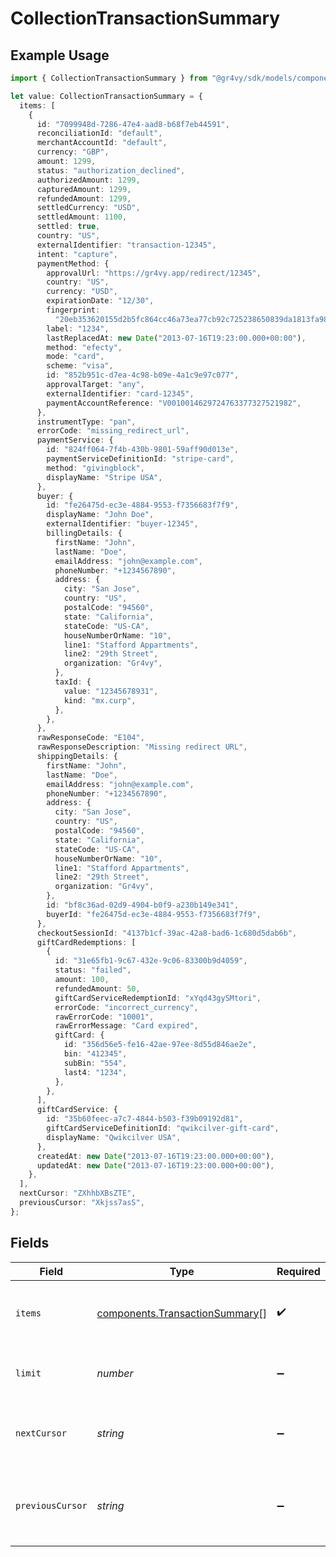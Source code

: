 # CollectionTransactionSummary

## Example Usage

```typescript
import { CollectionTransactionSummary } from "@gr4vy/sdk/models/components";

let value: CollectionTransactionSummary = {
  items: [
    {
      id: "7099948d-7286-47e4-aad8-b68f7eb44591",
      reconciliationId: "default",
      merchantAccountId: "default",
      currency: "GBP",
      amount: 1299,
      status: "authorization_declined",
      authorizedAmount: 1299,
      capturedAmount: 1299,
      refundedAmount: 1299,
      settledCurrency: "USD",
      settledAmount: 1100,
      settled: true,
      country: "US",
      externalIdentifier: "transaction-12345",
      intent: "capture",
      paymentMethod: {
        approvalUrl: "https://gr4vy.app/redirect/12345",
        country: "US",
        currency: "USD",
        expirationDate: "12/30",
        fingerprint:
          "20eb353620155d2b5fc864cc46a73ea77cb92c725238650839da1813fa987a17",
        label: "1234",
        lastReplacedAt: new Date("2013-07-16T19:23:00.000+00:00"),
        method: "efecty",
        mode: "card",
        scheme: "visa",
        id: "852b951c-d7ea-4c98-b09e-4a1c9e97c077",
        approvalTarget: "any",
        externalIdentifier: "card-12345",
        paymentAccountReference: "V0010014629724763377327521982",
      },
      instrumentType: "pan",
      errorCode: "missing_redirect_url",
      paymentService: {
        id: "824ff064-7f4b-430b-9801-59aff90d013e",
        paymentServiceDefinitionId: "stripe-card",
        method: "givingblock",
        displayName: "Stripe USA",
      },
      buyer: {
        id: "fe26475d-ec3e-4884-9553-f7356683f7f9",
        displayName: "John Doe",
        externalIdentifier: "buyer-12345",
        billingDetails: {
          firstName: "John",
          lastName: "Doe",
          emailAddress: "john@example.com",
          phoneNumber: "+1234567890",
          address: {
            city: "San Jose",
            country: "US",
            postalCode: "94560",
            state: "California",
            stateCode: "US-CA",
            houseNumberOrName: "10",
            line1: "Stafford Appartments",
            line2: "29th Street",
            organization: "Gr4vy",
          },
          taxId: {
            value: "12345678931",
            kind: "mx.curp",
          },
        },
      },
      rawResponseCode: "E104",
      rawResponseDescription: "Missing redirect URL",
      shippingDetails: {
        firstName: "John",
        lastName: "Doe",
        emailAddress: "john@example.com",
        phoneNumber: "+1234567890",
        address: {
          city: "San Jose",
          country: "US",
          postalCode: "94560",
          state: "California",
          stateCode: "US-CA",
          houseNumberOrName: "10",
          line1: "Stafford Appartments",
          line2: "29th Street",
          organization: "Gr4vy",
        },
        id: "bf8c36ad-02d9-4904-b0f9-a230b149e341",
        buyerId: "fe26475d-ec3e-4884-9553-f7356683f7f9",
      },
      checkoutSessionId: "4137b1cf-39ac-42a8-bad6-1c680d5dab6b",
      giftCardRedemptions: [
        {
          id: "31e65fb1-9c67-432e-9c06-83300b9d4059",
          status: "failed",
          amount: 100,
          refundedAmount: 50,
          giftCardServiceRedemptionId: "xYqd43gySMtori",
          errorCode: "incorrect_currency",
          rawErrorCode: "10001",
          rawErrorMessage: "Card expired",
          giftCard: {
            id: "356d56e5-fe16-42ae-97ee-8d55d846ae2e",
            bin: "412345",
            subBin: "554",
            last4: "1234",
          },
        },
      ],
      giftCardService: {
        id: "35b60feec-a7c7-4844-b503-f39b09192d81",
        giftCardServiceDefinitionId: "qwikcilver-gift-card",
        displayName: "Qwikcilver USA",
      },
      createdAt: new Date("2013-07-16T19:23:00.000+00:00"),
      updatedAt: new Date("2013-07-16T19:23:00.000+00:00"),
    },
  ],
  nextCursor: "ZXhhbXBsZTE",
  previousCursor: "Xkjss7asS",
};
```

## Fields

| Field                                                                            | Type                                                                             | Required                                                                         | Description                                                                      | Example                                                                          |
| -------------------------------------------------------------------------------- | -------------------------------------------------------------------------------- | -------------------------------------------------------------------------------- | -------------------------------------------------------------------------------- | -------------------------------------------------------------------------------- |
| `items`                                                                          | [components.TransactionSummary](../../models/components/transactionsummary.md)[] | :heavy_check_mark:                                                               | A list of items returned for this request.                                       |                                                                                  |
| `limit`                                                                          | *number*                                                                         | :heavy_minus_sign:                                                               | The number of items for this page.                                               | 20                                                                               |
| `nextCursor`                                                                     | *string*                                                                         | :heavy_minus_sign:                                                               | The cursor pointing at the next page of items.                                   | ZXhhbXBsZTE                                                                      |
| `previousCursor`                                                                 | *string*                                                                         | :heavy_minus_sign:                                                               | The cursor pointing at the previous page of items.                               | Xkjss7asS                                                                        |